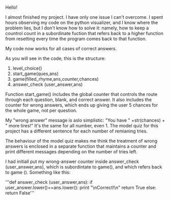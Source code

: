 Hello!

I almost finished my project. I have only one issue I can't overcome. I spent hours observing my code on the python visualizer, and I know where the problem lies, but I don't know how to solve it: namely, how to keep a countrol count in a subordinate fuction that refers back to a higher function from resetting every time the program comes back to that function.

My code now works for all cases of correct answers. 

As you will see in the code, this is the structure:

1. level_choice() 
2. start_game(ques,ans)
3. game(filled_rhyme,ans,counter,chances)
4. answer_check (user_answer,ans)

Function start_game() includes the global counter that controls the route through each question, blank, and correct answer.
It also includes the counter for wrong answers, which ends up giving the user 5 chances for the whole game, not per question.

My "wrong answer" message is aslo simplistic: "You have " +str(chances) + " more tires!"
It's the same for all number, even 1.
The model quiz for this project has a different sentence for each number of remianing tries.

The behaviour of the model quiz makes me think the treatment of wrong answers is enclosed in a separate function that maintains a counter and print different messages depending on the number of tries left.

I had initiall put my wrong-answer counter inside answer_check (user_answer,ans), which is subordintate to game(), and which refers back to game (). Something like this:

'''def answer_check (user_answer,ans):
	if user_answer.lower()==ans.lower():
		print "\nCorrect!\n"
		return True 
	else:
		return False'''

